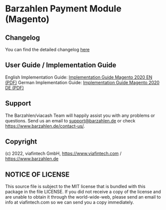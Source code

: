 # Barzahlen Payment Module (Magento)

## Changelog
You can find the detailed changelog [here](CHANGELOG.md)

## User Guide / Implementation Guide
English Implementation Guide: [Implementation Guide Magento 2020 EN (PDF)](docs/implementation_guide_magento2_2020_en.pdf)
German Implementation Guide: [Implementation Guide Magento 2020 DE (PDF)](docs/implementation_guide_magento2_2020_de.pdf)

## Support
The Barzahlen/viacash Team will happily assist you with any problems or questions. Send us an email to [support@barzahlen.de](mailto:support@barzahlen.de) or check https://www.barzahlen.de/contact-us/.

## Copyright
(c) 2022, viafintech GmbH, https://www.viafintech.com / https://www.barzahlen.de

## NOTICE OF LICENSE
This source file is subject to the MIT license that is bundled with this package in the file LICENSE.
If you did not receive a copy of the license and are unable to obtain it through the world-wide-web, please send an email to info at viafintech.com so we can send you a copy immediately.
